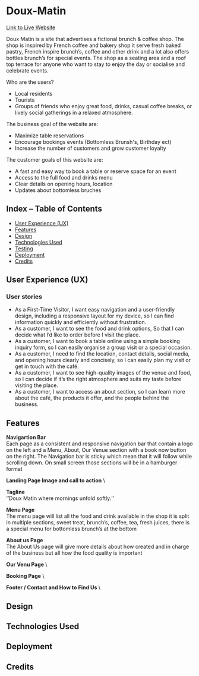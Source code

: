 # Doux-Matin
[Link to Live Website](https://carokyp.github.io/Doux-Matin/)

Doux Matin is a site that advertises a fictional brunch & coffee shop. The shop is inspired by French coffee and bakery shop it serve fresh baked pastry, French inspire brunch’s, coffee and other drink and a lot also offers bottles brunch’s for special events. The shop as a seating area and a roof top terrace for anyone who want to stay to enjoy the day or socialise and celebrate events.

Who are the users?
* Local residents
* Tourists
* Groups of friends who enjoy great food, drinks, casual coffee breaks, or lively social gatherings in a relaxed atmosphere.


The business goal of the website are:
* Maximize table reservations
* Encourage bookings events (Bottomless Brunsh's, Birthday ect)
* Increase the number of customers and grow customer loyalty

The customer goals of this website are:
* A fast and easy way to book a table or reserve space for an event
* Access to the full food and drinks menu
* Clear details on opening hours, location
* Updates about bottomless bruches

## Index – Table of Contents
* [User Experience (UX)](#user-experience-ux) 
* [Features](#features)
* [Design](#design)
* [Technologies Used](#technologies-used)
* [Testing](#testing)
* [Deployment](#deployment)
* [Credits](#credits)

## User Experience (UX)

### User stories
* As a First-Time Visitor, I want easy navigation and a user-friendly design, including a responsive layout for my device, so I can find information quickly and efficiently without frustration.
* As a customer, I want to see the food and drink options, So that I can decide what I’d like to order before I visit the place.
* As a customer, I want to book a table online using a simple booking inquiry form, so I can easily organise a group visit or a special occasion.
* As a customer, I need to find the location, contact details, social media, and opening hours clearly and concisely, so I can easily plan my visit or get in touch with the café.
* As a customer, I want to see high-quality images of the venue and food, so I can decide if it’s the right atmosphere and suits my taste before visiting the place.
* As a customer, I want to access an about section, so I can learn more about the café, the products it offer, and the people behind the business.

## Features
__Navigartion Bar__ \
Each page as a consistent and responsive navigation bar that contain a logo on the left and a Menu, About, Our Venue section with a book now button on the right. The Navigation bar is sticky which mean that it will follow while scrolling down. On small screen those sections will be in a hamburger format 

__Landing Page Image and call to action__ \

__Tagline__ \
‘’Doux Matin where mornings unfold softly.‘’

__Menu Page__ \
The menu page will list all the food and drink available in the shop it is split in multiple sections, sweet treat, brunch’s, coffee, tea, fresh juices, there is a special menu for bottomless brunch’s at the bottom 

__About us Page__ \
The About Us page will give more details about how created and in charge of the business but all how the food quality is important 

__Our Venu Page__ \

__Booking Page__ \

__Footer / Contact and How to Find Us__ \

## Design

## Technologies Used

## Deployment

## Credits






